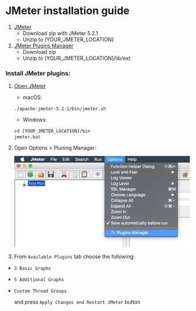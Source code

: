 # JMeter installation guide

1. [JMeter](https://jmeter.apache.org/download_jmeter.cgi)
    * Download zip with JMeter 5.2.1
    * Unzip to [YOUR_JMETER_LOCATION]
2. [JMeter Plugins Manager](https://jmeter-plugins.org/install/Install/)
    * Download zip
    * Unzip to [YOUR_JMETER_LOCATION]/lib/ext

### Install JMeter plugins:

1. [Open JMeter](https://jmeter.apache.org/usermanual/get-started.html#running)
    * macOS: 
    ```
    ./apache-jmeter-5.2.1/bin/jmeter.sh
    ```
    * Windows:
    ```
    cd [YOUR_JMETER_LOCATION]/bin
    jmeter.bat
    ```
        

2. Open Options > Pluning Manager:

    ![jmeter_plugin_manager](../images/jmeter_plugin_manager.png "jmeter_plugin_manager")
3. From `Available Plugins` tab choose the following:
* `3 Basic Graphs`
* `5 Additional Graphs`
* `Custom Thread Groups`

    and press `Apply Changes and Restart JMeter` button 
